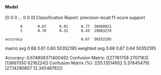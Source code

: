 #### Model
[0 0 0 ... 0 0 0]
Classification Report:
              precision    recall  f1-score   support

           0       0.67      0.91      0.77  30468921
           1       0.70      0.31      0.43  19883274

    accuracy                           0.67  50352195
   macro avg       0.68      0.61      0.60  50352195
weighted avg       0.68      0.67      0.64  50352195

Accuracy: 0.674806371400492
Confusion Matrix:
[[27761758  2707163]
 [13667050  6216224]]
Confusion Matrix (%):
[[55.13514952  5.37645479]
 [27.14290807 12.34548762]]
